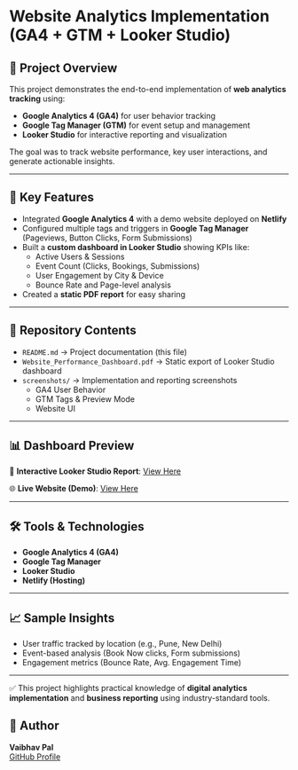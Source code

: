 # Website Analytics Implementation (GA4 + GTM + Looker Studio)

## 📌 Project Overview
This project demonstrates the end-to-end implementation of **web analytics tracking** using:  
- **Google Analytics 4 (GA4)** for user behavior tracking  
- **Google Tag Manager (GTM)** for event setup and management  
- **Looker Studio** for interactive reporting and visualization  

The goal was to track website performance, key user interactions, and generate actionable insights.

---

## 🚀 Key Features
- Integrated **Google Analytics 4** with a demo website deployed on **Netlify**  
- Configured multiple tags and triggers in **Google Tag Manager** (Pageviews, Button Clicks, Form Submissions)  
- Built a **custom dashboard in Looker Studio** showing KPIs like:  
  - Active Users & Sessions  
  - Event Count (Clicks, Bookings, Submissions)  
  - User Engagement by City & Device  
  - Bounce Rate and Page-level analysis  
- Created a **static PDF report** for easy sharing  

---

## 📂 Repository Contents
- `README.md` → Project documentation (this file)  
- `Website_Performance_Dashboard.pdf` → Static export of Looker Studio dashboard  
- `screenshots/` → Implementation and reporting screenshots  
  - GA4 User Behavior  
  - GTM Tags & Preview Mode  
  - Website UI  

---

## 📊 Dashboard Preview
🔗 **Interactive Looker Studio Report**: [View Here](https://lookerstudio.google.com/s/uBocsOhTKy0)  

🌐 **Live Website (Demo)**: [View Here](https://theeventify.netlify.app/)  

---

## 🛠️ Tools & Technologies
- **Google Analytics 4 (GA4)**  
- **Google Tag Manager**  
- **Looker Studio**  
- **Netlify (Hosting)**  

---

## 📈 Sample Insights
- User traffic tracked by location (e.g., Pune, New Delhi)  
- Event-based analysis (Book Now clicks, Form submissions)  
- Engagement metrics (Bounce Rate, Avg. Engagement Time)  

---

✅ This project highlights practical knowledge of **digital analytics implementation** and **business reporting** using industry-standard tools.


## 👤 Author  
**Vaibhav Pal**  
[GitHub Profile](https://github.com/vaibhavpal02)

